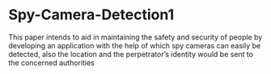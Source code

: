 # Spy-Camera-Detection1
This paper intends to aid in maintaining the safety and security of people by developing an application with the help of which spy cameras can easily be detected, also the location and the perpetrator’s identity would be sent to the concerned authorities
